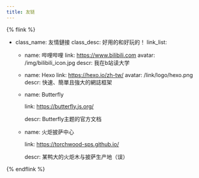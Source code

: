 ```yaml
---
title: 友链
---
```




{% flink %}

- class_name: 友情鏈接
  class_desc: 好用的和好玩的！
  link_list:

  - name: 哔哩哔哩
    link: https://www.bilibili.com
    avatar: /img/bilibili_icon.jpg
    descr: 我在b站读大学
    
  - name: Hexo
    link: https://hexo.io/zh-tw/
    avatar: /link/logo/hexo.png
    descr: 快速、簡單且強大的網誌框架
    
  - name: Butterfly
  
    link: https://butterfly.js.org/
  
    descr: Butterfly主题的官方文档
    
  - name: 火炬披萨中心
  
    link: https://torchwood-sps.github.io/
  
    descr: 某鸭大的火炬木与披萨生产地（误）

{% endflink %}
